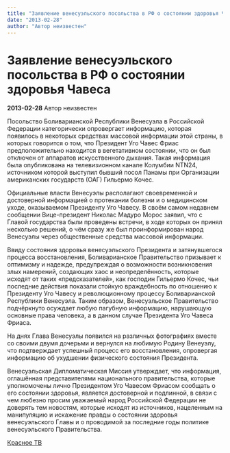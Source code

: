 ```yaml
---
title: "Заявление венесуэльского посольства в РФ о состоянии здоровья Чавеса"
date: "2013-02-28"
author: "Автор неизвестен"
---
```


# Заявление венесуэльского посольства в РФ о состоянии здоровья Чавеса

**2013-02-28** Автор неизвестен

Посольство Боливарианской Республики Венесуэла в Российской Федерации категорически опровергает информацию, которая появилось в некоторых средствах массовой информации этой страны, в которых говорится о том, что Президент Уго Чавес Фриас предположительно находится в вегетативном состоянии, что он был отключен от аппаратов искусственного дыхания. Такая информация была опубликована на телевизионном канале Колумбии NTN24, источником которой выступил бывший посол Панамы при Организации американских государств (ОАГ) Гильермо Кочес.

Официальные власти Венесуэлы располагают своевременной и достоверной информацией о протекании болезни и о медицинском уходе, оказываемом Президенту Уго Чавесу. В своём самом недавнем сообщении Вице-президент Николас Мадуро Морос заявил, что с Главой государства были проведены встречи, в ходе которых он принял несколько решений, о чём сразу же был проинформирован народ Венесуэлы через общественные средства массовой информации.

Ввиду состояния здоровья венесуэльского Президента и затянувшегося процесса восстановления, Боливарианское Правительство призывает к оптимизму и надежде, предупреждая о возможности возникновения злых намерений, создающих хаос и неопределённость, которые исходят от таких «предсказателей», как господин Гильермо Кочес, чьи последние действия показали стойкую враждебность по отношению к Президенту Уго Чавесу и революционному процессу Боливарианской Республики Венесуэла. Таким образом, Венесуэльское Правительство подчёркнуто осуждает любую пагубную информацию, нарушающую основные права человека, а в данном случае Президента Уго Чавеса Фриаса.

На днях Глава Венесуэлы появился на различных фотографиях вместе со своими двумя дочерьми и вернулся на любимую Родину Венеуэлу, что подтверждает успешный процесс его восстановления, опровергая информацию об ухудшении физического состояния Президента.

Венесуэльская Дипломатическая Миссия утверждает, что информация, оглашённая представителями национального правительства, которые уполномочены лично Президентом Уго Чавесом Фриасом сообщать о его состоянии здоровья, является достоверной и подлинной, в связи с чем любезно просим уважаемый народ Российской Федерации не доверять тем новостям, которые исходят из источников, нацеленным на манипуляцию и искажение правды о состоянии здоровья венесуэльского Главы и о проводимой за последние годы политике венесуэльского Правительства.

[Красное ТВ](http://www.krasnoetv.ru/node/17584)